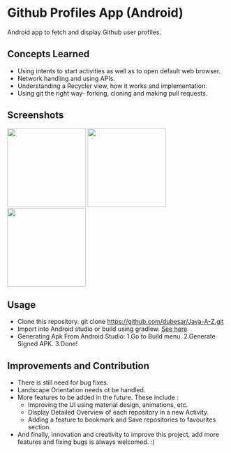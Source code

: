 # Github Profiles App (Android)
Android app to fetch and display Github user profiles.

## Concepts Learned 
* Using intents to start activities as well as to open default web browser.
* Network handling and using APIs.
* Understanding a Recycler view, how it works and implementation.
* Using git the right way- forking, cloning and making pull requests.

## Screenshots
<img src="https://drive.google.com/file/d/1DJp2z4xz2_pTtP1XgsPWbbUqZaHC-Fh9/view?usp=sharing" width="180"/>
 <img src="https://drive.google.com/file/d/1vGnZXSaOaiZhezjXXXx5VDf8Kg1mE6a8/view?usp=sharing" width="180"/>
 <img src="https://drive.google.com/file/d/1ZRNqxV2p3_GaIryRDIv57nqx8HLuFjYu/view?usp=sharing" width="180"/>


## Usage 
* Clone this repository.
		git clone https://github.com/dubesar/Java-A-Z.git
* Import into Android studio or build using gradlew. [See here](https://developer.android.com/studio/build/building-cmdline)
* Generating Apk From Android Studio:
		1.Go to Build menu.
		2.Generate Signed APK.
		3.Done!

## Improvements and Contribution
* There is still need for bug fixes.
* Landscape Orientation needs ot be handled. 
* More features to be added in the future. These include :
	* Improving the UI using material design, animations, etc.
	* Display Detailed Overview of each repository in a new Activity.
	* Adding a feature to bookmark and Save repositories to favourites section.
* And finally, innovation and creativity to improve this project, add more features and fixing bugs is always welcomed. :)

